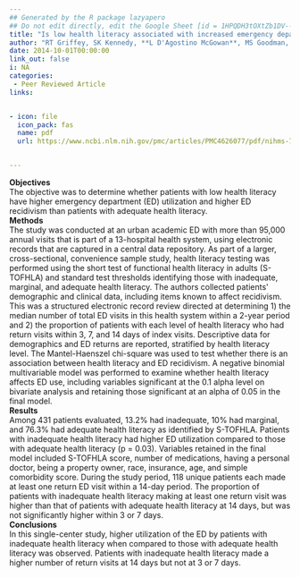 ```yaml
---
## Generated by the R package lazyapero
## Do not edit directly, edit the Google Sheet [id = 1HPQDH3tOXtZb1DV--8wR9CKAzUz5aywWc2vM3OQ5SrU]
title: "Is low health literacy associated with increased emergency department utilization and recidivism?"
author: "RT Griffey, SK Kennedy, **L D'Agostino McGowan**, MS Goodman, KA Kaphingst"
date: 2014-10-01T00:00:00
link_out: false
i: NA
categories:
 - Peer Reviewed Article
links:


- icon: file
  icon_pack: fas
  name: pdf
  url: https://www.ncbi.nlm.nih.gov/pmc/articles/PMC4626077/pdf/nihms-732509.pdf


---
```


**Objectives**<br>The objective was to determine whether patients with low health literacy have higher emergency department (ED) utilization and higher ED recidivism than patients with adequate health literacy.<br>**Methods**<br>The study was conducted at an urban academic ED with more than 95,000 annual visits that is part of a 13-hospital health system, using electronic records that are captured in a central data repository. As part of a larger, cross-sectional, convenience sample study, health literacy testing was performed using the short test of functional health literacy in adults (S-TOFHLA) and standard test thresholds identifying those with inadequate, marginal, and adequate health literacy. The authors collected patients' demographic and clinical data, including items known to affect recidivism. This was a structured electronic record review directed at determining 1) the median number of total ED visits in this health system within a 2-year period and 2) the proportion of patients with each level of health literacy who had return visits within 3, 7, and 14 days of index visits. Descriptive data for demographics and ED returns are reported, stratified by health literacy level. The Mantel-Haenszel chi-square was used to test whether there is an association between health literacy and ED recidivism. A negative binomial multivariable model was performed to examine whether health literacy affects ED use, including variables significant at the 0.1 alpha level on bivariate analysis and retaining those significant at an alpha of 0.05 in the final model.<br>**Results**<br>Among 431 patients evaluated, 13.2% had inadequate, 10% had marginal, and 76.3% had adequate health literacy as identified by S-TOFHLA. Patients with inadequate health literacy had higher ED utilization compared to those with adequate health literacy (p = 0.03). Variables retained in the final model included S-TOFHLA score, number of medications, having a personal doctor, being a property owner, race, insurance, age, and simple comorbidity score. During the study period, 118 unique patients each made at least one return ED visit within a 14-day period. The proportion of patients with inadequate health literacy making at least one return visit was higher than that of patients with adequate health literacy at 14 days, but was not significantly higher within 3 or 7 days.<br>**Conclusions**<br>In this single-center study, higher utilization of the ED by patients with inadequate health literacy when compared to those with adequate health literacy was observed. Patients with inadequate health literacy made a higher number of return visits at 14 days but not at 3 or 7 days.

